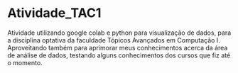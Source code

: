 # Atividade_TAC1
Atividade utilizando google colab e python para visualização de dados, para a disciplina optativa da faculdade Tópicos Avançados em Computação I. Aproveitando também para aprimorar meus conhecimentos acerca da área de análise de dados, testando alguns conhecimentos dos cursos que fiz até o momento.

